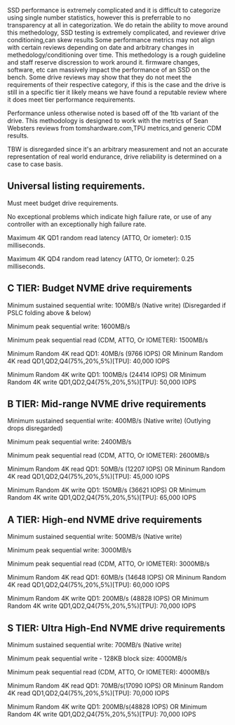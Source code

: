 SSD performance is extremely complicated and it is difficult to categorize using single number statistics, however this is preferrable to no transparency at all in categorization. We do retain the ability to move around this methedology, SSD testing is extremely complicated, and reviewer drive conditioning,can skew results
Some performance metrics may not align with certain reviews depending on date and arbitrary changes in methedology/conditioning over time. This methedology is a rough guideline and staff reserve discression to work around it.
firmware changes, software, etc can massively impact the performance of an SSD on the bench. 
Some drive reviews may show that they do not meet the requirements of their respective category, if this is the case and the drive is still in a specific tier it likely means we have found a reputable review where it does meet tier performance requirements.

Performance unless otherwise noted is based off of the 1tb variant of the drive.
This methodology is designed to work with the metrics of Sean Websters reviews from tomshardware.com,TPU metrics,and generic CDM results. 

TBW is disregarded since it's an arbitrary measurement and not an accurate representation of real world endurance, drive reliability is determined on a case to case basis.

## Universal listing requirements.

Must meet budget drive requirements.

No exceptional problems which indicate high failure rate, or use of any controller with an exceptionally high failure rate.

Maximum 4K QD1 random read latency (ATTO, Or iometer): 0.15 milliseconds. 

Maximum 4K QD4 random read latency (ATTO, Or iometer): 0.25 milliseconds.

## C TIER: Budget NVME drive requirements 

Minimum sustained sequential write: 100MB/s (Native write) (Disregarded if PSLC folding above & below)

Minimum peak sequential write: 1600MB/s

Minimum peak sequential read (CDM, ATTO, Or IOMETER): 1500MB/s 

Minimum Random 4K read QD1: 40MB/s (9766 IOPS) OR Mininum Random 4K read QD1,QD2,Q4(75%,20%,5%)[TPU]: 40,000 IOPS

Minimum Random 4K write QD1: 100MB/s (24414 IOPS) OR Minimum Random 4K write QD1,QD2,Q4(75%,20%,5%)[TPU]: 50,000 IOPS


## B TIER: Mid-range NVME drive requirements

Minimum sustained sequential write: 400MB/s (Native write) (Outlying drops disregarded) 

Minimum peak sequential write: 2400MB/s

Minimum peak sequential read (CDM, ATTO, Or IOMETER): 2600MB/s

Minimum Random 4K read QD1: 50MB/s (12207 IOPS) OR Mininum Random 4K read QD1,QD2,Q4(75%,20%,5%)[TPU]: 45,000 IOPS

Minimum Random 4K write QD1: 150MB/s (36621 IOPS) OR Minimum Random 4K write QD1,QD2,Q4(75%,20%,5%)[TPU]: 65,000 IOPS

## A TIER: High-end NVME drive requirements

Minimum sustained sequential write: 500MB/s (Native write)

Minimum peak sequential write: 3000MB/s

Minimum peak sequential read (CDM, ATTO, Or IOMETER): 3000MB/s

Minimum Random 4K read QD1: 60MB/s (14648 IOPS) OR Mininum Random 4K read QD1,QD2,Q4(75%,20%,5%)[TPU]: 60,000 IOPS

Minimum Random 4K write QD1: 200MB/s (48828 IOPS) OR Minimum Random 4K write QD1,QD2,Q4(75%,20%,5%)[TPU]: 70,000 IOPS



## S TIER: Ultra High-End NVME drive requirements

Minimum sustained sequential write: 700MB/s (Native write)

Minimum peak sequential write - 128KB block size: 4000MB/s

Minimum peak sequential read (CDM, ATTO, Or IOMETER): 4000MB/s

Minimum Random 4K read QD1: 70MB/s(17090 IOPS) OR Mininum Random 4K read QD1,QD2,Q4(75%,20%,5%)[TPU]: 70,000 IOPS

Minimum Random 4K write QD1: 200MB/s(48828 IOPS) OR Minimum Random 4K write QD1,QD2,Q4(75%,20%,5%)[TPU]: 70,000 IOPS

 




